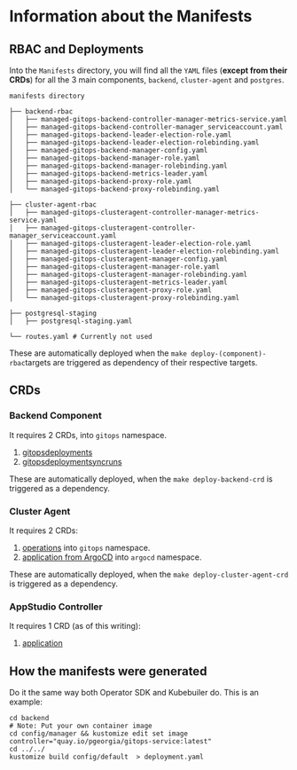 # Information about the Manifests

## RBAC and Deployments

Into the `Manifests` directory, you will find all the `YAML` files (**except from their CRDs**) for all the 3 main components, `backend`, `cluster-agent` and `postgres`.

```shell
manifests directory

├── backend-rbac
│   ├── managed-gitops-backend-controller-manager-metrics-service.yaml
│   ├── managed-gitops-backend-controller-manager_serviceaccount.yaml
│   ├── managed-gitops-backend-leader-election-role.yaml
│   ├── managed-gitops-backend-leader-election-rolebinding.yaml
│   ├── managed-gitops-backend-manager-config.yaml
│   ├── managed-gitops-backend-manager-role.yaml
│   ├── managed-gitops-backend-manager-rolebinding.yaml
│   ├── managed-gitops-backend-metrics-leader.yaml
│   ├── managed-gitops-backend-proxy-role.yaml
│   └── managed-gitops-backend-proxy-rolebinding.yaml

├── cluster-agent-rbac
│   ├── managed-gitops-clusteragent-controller-manager-metrics-service.yaml
│   ├── managed-gitops-clusteragent-controller-manager_serviceaccount.yaml
│   ├── managed-gitops-clusteragent-leader-election-role.yaml
│   ├── managed-gitops-clusteragent-leader-election-rolebinding.yaml
│   ├── managed-gitops-clusteragent-manager-config.yaml
│   ├── managed-gitops-clusteragent-manager-role.yaml
│   ├── managed-gitops-clusteragent-manager-rolebinding.yaml
│   ├── managed-gitops-clusteragent-metrics-leader.yaml
│   ├── managed-gitops-clusteragent-proxy-role.yaml
│   └── managed-gitops-clusteragent-proxy-rolebinding.yaml

├── postgresql-staging
│   ├── postgresql-staging.yaml

└── routes.yaml # Currently not used
```

These are automatically deployed when the `make deploy-(component)-rbac`targets are triggered as dependency of their respective targets.

## CRDs

### Backend Component

It requires 2 CRDs, into `gitops` namespace.

1. [gitopsdeployments](../backend/config/crd/bases/managed-gitops.redhat.com_gitopsdeployments.yaml)
2. [gitopsdeploymentsyncruns](../backend/config/crd/bases/managed-gitops.redhat.com_gitopsdeploymentsyncruns.yaml)

These are automatically deployed, when the `make deploy-backend-crd` is triggered as a dependency.

### Cluster Agent

It requires 2 CRDs:

1. [operations](../backend-shared/config/crd/bases/managed-gitops.redhat.com_operations.yaml) into `gitops` namespace.
2. [application from ArgoCD](https://raw.githubusercontent.com/argoproj/argo-cd/v2.5.1/manifests/crds/application-crd.yaml) into `argocd` namespace.

These are automatically deployed, when the `make deploy-cluster-agent-crd` is triggered as a dependency.

### AppStudio Controller

It requires 1 CRD (as of this writing):
1. [application](https://github.com/redhat-appstudio/application-service/blob/main/api/v1alpha1/application_types.go)

## How the manifests were generated

Do it the same way both Operator SDK and Kubebuiler do.
This is an example:

```shell=
cd backend
# Note: Put your own container image
cd config/manager && kustomize edit set image controller="quay.io/pgeorgia/gitops-service:latest"
cd ../../
kustomize build config/default  > deployment.yaml
```
